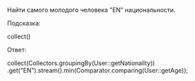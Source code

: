 Найти самого молодого человека "EN" национальности.
 
Подсказка:
<div class="hint">
collect()
</div>

Ответ:
<div class="hint">
collect(Collectors.groupingBy(User::getNationality))
          .get("EN").stream().min(Comparator.comparing(User::getAge));
</div>
                                        